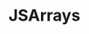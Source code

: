 # JSArrays

<!-- Coding time!
Create all these programs in a generic fashion: the program output should reflect any update in the array's content.
Musketeers
Write a program that:
•	Creates an array named musketeers containing values "Athos", "Porthos" and "Aramis".
•	Shows each array element using a for loop.
•	Adds the "D'Artagnan" value to the array.
•	Shows each array element using the forEach() method.
•	Remove poor Aramis.
•	Shows each array element using a for-of loop.
Sum of values
Write a program that creates the following array, then calculates and shows the sum of its values (42 in that case).
const values = [3, 11, 7, 2, 9, 10];
Array maximum
Write a program that creates the following array, then calculates and shows the array's maximum value.
const values = [3, 11, 7, 2, 9, 10]; -->

